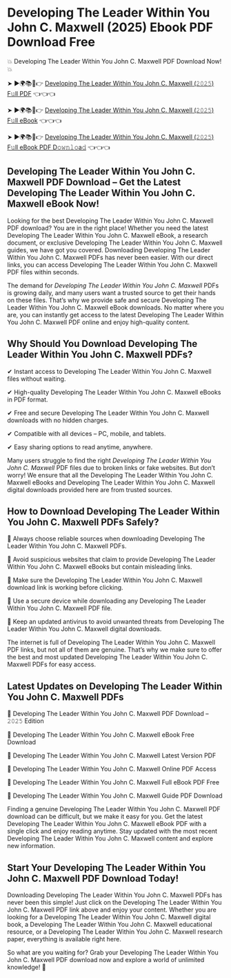# Developing The Leader Within You John C. Maxwell (2025) Ebook PDF Download Free

💥 Developing The Leader Within You John C. Maxwell PDF Download Now! 💥

➤ ►🌍📚📱👉 [Developing The Leader Within You John C. Maxwell (𝟸𝟶𝟸𝟻) F𝚞ll PDF](https://getpdf.xyz/developing-the-leader-within-you-john-c.-maxwell) 👈👈👈


➤ ►🌍📚📱👉 [Developing The Leader Within You John C. Maxwell (𝟸𝟶𝟸𝟻) F𝚞ll eBook](https://getpdf.xyz/developing-the-leader-within-you-john-c.-maxwell) 👈👈👈


➤ ►🌍📚📱👉 [Developing The Leader Within You John C. Maxwell (𝟸𝟶𝟸𝟻) F𝚞ll eBook PDF D𝚘𝚠𝚗𝚕𝚘a𝚍](https://getpdf.xyz/developing-the-leader-within-you-john-c.-maxwell) 👈👈👈


## Developing The Leader Within You John C. Maxwell PDF Download – Get the Latest Developing The Leader Within You John C. Maxwell eBook Now!

Looking for the best Developing The Leader Within You John C. Maxwell PDF download? You are in the right place! Whether you need the latest Developing The Leader Within You John C. Maxwell eBook, a research document, or exclusive Developing The Leader Within You John C. Maxwell guides, we have got you covered. Downloading Developing The Leader Within You John C. Maxwell PDFs has never been easier. With our direct links, you can access Developing The Leader Within You John C. Maxwell PDF files within seconds.

The demand for *Developing The Leader Within You John C. Maxwell* PDFs is growing daily, and many users want a trusted source to get their hands on these files. That’s why we provide safe and secure Developing The Leader Within You John C. Maxwell eBook downloads. No matter where you are, you can instantly get access to the latest Developing The Leader Within You John C. Maxwell PDF online and enjoy high-quality content.

## Why Should You Download Developing The Leader Within You John C. Maxwell PDFs?

✔ Instant access to Developing The Leader Within You John C. Maxwell files without waiting.

✔ High-quality Developing The Leader Within You John C. Maxwell eBooks in PDF format.

✔ Free and secure Developing The Leader Within You John C. Maxwell downloads with no hidden charges.

✔ Compatible with all devices – PC, mobile, and tablets.

✔ Easy sharing options to read anytime, anywhere.

Many users struggle to find the right *Developing The Leader Within You John C. Maxwell* PDF files due to broken links or fake websites. But don’t worry! We ensure that all the Developing The Leader Within You John C. Maxwell eBooks and Developing The Leader Within You John C. Maxwell digital downloads provided here are from trusted sources.

## How to Download Developing The Leader Within You John C. Maxwell PDFs Safely?

📌 Always choose reliable sources when downloading Developing The Leader Within You John C. Maxwell PDFs.

📌 Avoid suspicious websites that claim to provide Developing The Leader Within You John C. Maxwell eBooks but contain misleading links.

📌 Make sure the Developing The Leader Within You John C. Maxwell download link is working before clicking.

📌 Use a secure device while downloading any Developing The Leader Within You John C. Maxwell PDF file.

📌 Keep an updated antivirus to avoid unwanted threats from Developing The Leader Within You John C. Maxwell digital downloads.

The internet is full of Developing The Leader Within You John C. Maxwell PDF links, but not all of them are genuine. That’s why we make sure to offer the best and most updated Developing The Leader Within You John C. Maxwell PDFs for easy access.

## Latest Updates on Developing The Leader Within You John C. Maxwell PDFs

🔹 Developing The Leader Within You John C. Maxwell PDF Download – 𝟸𝟶𝟸𝟻 Edition

🔹 Developing The Leader Within You John C. Maxwell eBook Free Download

🔹 Developing The Leader Within You John C. Maxwell Latest Version PDF

🔹 Developing The Leader Within You John C. Maxwell Online PDF Access

🔹 Developing The Leader Within You John C. Maxwell Full eBook PDF Free

🔹 Developing The Leader Within You John C. Maxwell Guide PDF Download

Finding a genuine Developing The Leader Within You John C. Maxwell PDF download can be difficult, but we make it easy for you. Get the latest Developing The Leader Within You John C. Maxwell eBook PDF with a single click and enjoy reading anytime. Stay updated with the most recent Developing The Leader Within You John C. Maxwell content and explore new information.

## Start Your Developing The Leader Within You John C. Maxwell PDF Download Today!

Downloading Developing The Leader Within You John C. Maxwell PDFs has never been this simple! Just click on the Developing The Leader Within You John C. Maxwell PDF link above and enjoy your content. Whether you are looking for a Developing The Leader Within You John C. Maxwell digital book, a Developing The Leader Within You John C. Maxwell educational resource, or a Developing The Leader Within You John C. Maxwell research paper, everything is available right here.

So what are you waiting for? Grab your Developing The Leader Within You John C. Maxwell PDF download now and explore a world of unlimited knowledge! 🚀